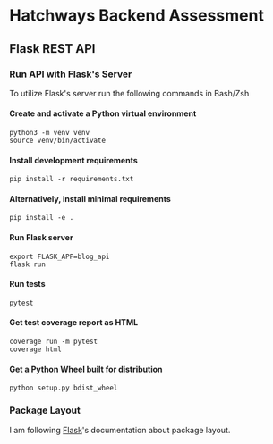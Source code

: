 # Hatchways Backend Assessment

## Flask REST API

### Run API with Flask's Server

To utilize Flask's server run the following commands in Bash/Zsh

#### Create and activate a Python virtual environment

```console
python3 -m venv venv
source venv/bin/activate
```

#### Install development requirements

```console
pip install -r requirements.txt
```

#### Alternatively, install minimal requirements

```console
pip install -e .
```

#### Run Flask server

```console
export FLASK_APP=blog_api
flask run
```

#### Run tests

```console
pytest
```

#### Get test coverage report as HTML

```console
coverage run -m pytest
coverage html
```

#### Get a Python Wheel built for distribution

```console
python setup.py bdist_wheel
```

### Package Layout

I am following [Flask](https://flask.palletsprojects.com/en/2.0.x/tutorial/layout/)'s documentation about package layout.
